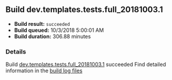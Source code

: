 ## Build dev.templates.tests.full_20181003.1
- **Build result:** `succeeded`
- **Build queued:** 10/3/2018 5:00:01 AM
- **Build duration:** 306.88 minutes
### Details
Build [dev.templates.tests.full_20181003.1](https://winappstudio.visualstudio.com/web/build.aspx?pcguid=a4ef43be-68ce-4195-a619-079b4d9834c2&builduri=vstfs%3a%2f%2f%2fBuild%2fBuild%2f26355) succeeded
Find detailed information in the [build log files](https://uwpctdiags.blob.core.windows.net/buildlogs/dev.templates.tests.full_20181003.1_logs.zip)
